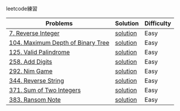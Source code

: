 leetcode練習

Problems | Solution | Difficulty
-------- | -------- | ---------- |
[7. Reverse Integer](//leetcode.com/problems/reverse-integer/) | [solution](https://github.com/Clarencef/leetcode/blob/master/easy/reverseInteger_7.js) | Easy
[104. Maximum Depth of Binary Tree](//leetcode.com/problems/maximum-depth-of-binary-tree/) | [solution](https://github.com/Clarencef/leetcode/blob/master/easy/maximumDepthOfBinaryTree_104.js) | Easy
[125. Valid Palindrome](//leetcode.com/problems/valid-palindrome/description/) | [solution](https://github.com/Clarencef/leetcode/blob/master/easy/validPalindrome_125.js) | Easy
[258. Add Digits](//leetcode.com/problems/add-digits/) | [solution](https://github.com/Clarencef/leetcode/blob/master/easy/addDigits_258.js) | Easy
[292. Nim Game](//leetcode.com/problems/nim-game/) | [solution](https://github.com/Clarencef/leetcode/blob/master/easy/nimGame_292.js) | Easy
[344. Reverse String](//leetcode.com/problems/reverse-string/) | [solution](https://github.com/Clarencef/leetcode/blob/master/easy/reverseString_344.js) | Easy
[371. Sum of Two Integers](//leetcode.com/problems/sum-of-two-integers/) | [solution](https://github.com/Clarencef/leetcode/blob/master/easy/sumOfTwoIntegers_371.js) | Easy
[383. Ransom Note](//leetcode.com/problems/ransom-note/description/) | [solution](https://github.com/Clarencef/leetcode/blob/master/easy/ransomNote_383.js) | Easy